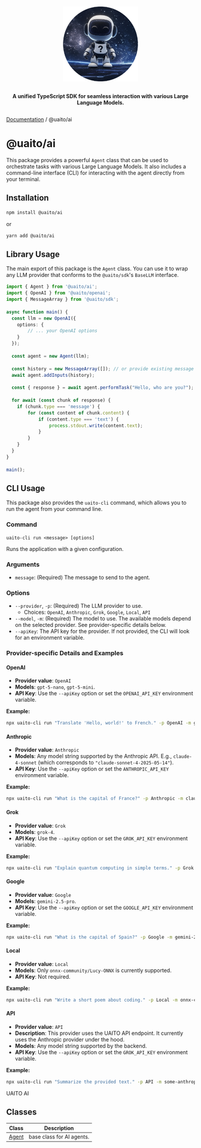 <div style="display:flex; flex-direction:column; align-items:center;">
<p align="center">
  <img src="../UAITO.png" alt="UAITO Logo" width="200"/>
</p>

<p align="center">
  <strong>A unified TypeScript SDK for seamless interaction with various Large Language Models.</strong>
</p>
</div>

[Documentation](README.md) / @uaito/ai

# @uaito/ai

This package provides a powerful `Agent` class that can be used to orchestrate tasks with various Large Language Models. It also includes a command-line interface (CLI) for interacting with the agent directly from your terminal.

## Installation

```bash
npm install @uaito/ai
```

or

```bash
yarn add @uaito/ai
```

## Library Usage

The main export of this package is the `Agent` class. You can use it to wrap any LLM provider that conforms to the `@uaito/sdk`'s `BaseLLM` interface.

```typescript
import { Agent } from '@uaito/ai';
import { OpenAI } from '@uaito/openai';
import { MessageArray } from '@uaito/sdk';

async function main() {
  const llm = new OpenAI({
    options: {
        // ... your OpenAI options
    }
  });
  
  const agent = new Agent(llm);
  
  const history = new MessageArray([]); // or provide existing message history
  await agent.addInputs(history);
  
  const { response } = await agent.performTask("Hello, who are you?");
  
  for await (const chunk of response) {
    if (chunk.type === 'message') {
        for (const content of chunk.content) {
            if (content.type === 'text') {
                process.stdout.write(content.text);
            }
        }
    }
  }
}

main();
```

## CLI Usage

This package also provides the `uaito-cli` command, which allows you to run the agent from your command line.

### Command

```
uaito-cli run <message> [options]
```

Runs the application with a given configuration.

### Arguments

-   `message`: (Required) The message to send to the agent.

### Options

-   `--provider`, `-p`: (Required) The LLM provider to use.
    -   Choices: `OpenAI`, `Anthropic`, `Grok`, `Google`, `Local`, `API`
-   `--model`, `-m`: (Required) The model to use. The available models depend on the selected provider. See provider-specific details below.
-   `--apiKey`: The API key for the provider. If not provided, the CLI will look for an environment variable.

### Provider-specific Details and Examples

#### OpenAI

-   **Provider value**: `OpenAI`
-   **Models**: `gpt-5-nano`, `gpt-5-mini`.
-   **API Key**: Use the `--apiKey` option or set the `OPENAI_API_KEY` environment variable.

**Example:**
```bash
npx uaito-cli run "Translate 'Hello, world!' to French." -p OpenAI -m gpt-5-nano
```

#### Anthropic

-   **Provider value**: `Anthropic`
-   **Models**: Any model string supported by the Anthropic API. E.g., `claude-4-sonnet` (which corresponds to `"claude-sonnet-4-2025-05-14"`).
-   **API Key**: Use the `--apiKey` option or set the `ANTHROPIC_API_KEY` environment variable.

**Example:**
```bash
npx uaito-cli run "What is the capital of France?" -p Anthropic -m claude-4-sonnet
```

#### Grok

-   **Provider value**: `Grok`
-   **Models**: `grok-4`.
-   **API Key**: Use the `--apiKey` option or set the `GROK_API_KEY` environment variable.

**Example:**
```bash
npx uaito-cli run "Explain quantum computing in simple terms." -p Grok -m grok-4
```

#### Google

-   **Provider value**: `Google`
-   **Models**: `gemini-2.5-pro`.
-   **API Key**: Use the `--apiKey` option or set the `GOOGLE_API_KEY` environment variable.

**Example:**
```bash
npx uaito-cli run "What is the capital of Spain?" -p Google -m gemini-2.5-pro
```

#### Local

-   **Provider value**: `Local`
-   **Models**: Only `onnx-community/Lucy-ONNX` is currently supported.
-   **API Key**: Not required.

**Example:**
```bash
npx uaito-cli run "Write a short poem about coding." -p Local -m onnx-community/Lucy-ONNX
```

#### API

-   **Provider value**: `API`
-   **Description**: This provider uses the UAITO API endpoint. It currently uses the Anthropic provider under the hood.
-   **Models**: Any model string supported by the backend.
-   **API Key**: Use the `--apiKey` option or set the `GROK_API_KEY` environment variable.

**Example:**
```bash
npx uaito-cli run "Summarize the provided text." -p API -m some-anthropic-model
```

UAITO AI

## Classes

| Class | Description |
| ------ | ------ |
| [Agent](@uaito.ai.Class.Agent.md) | base class for AI agents. |
